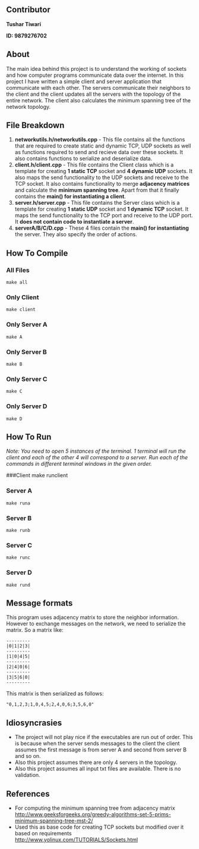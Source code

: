 ## Contributor
**Tushar Tiwari**

**ID: 9879276702**

## About
The main idea behind this project is to understand the working of sockets and how computer programs communicate data over the internet. In this project I have written a simple client and server application that communicate with each other. The servers communicate their neighbors to the client and the client updates all the servers with the topology of the entire network. The client also calculates the minimum spanning tree of the network topology.


## File Breakdown
1. **networkutils.h/networkutils.cpp** - This file contains all the functions that are required to create static and dynamic TCP, UDP sockets as well as functions required to send and recieve data over these sockets. It also contains functions to serialize and deserialize data.
2. **client.h/client.cpp** - This file contains the Client class which is a template for creating **1 static TCP** socket and **4 dynamic UDP** sockets. It also maps the send functionality to the UDP sockets and receive to the TCP socket. It also contains functionality to merge **adjacency matrices** and calculate the **minimum spanning tree**. Apart from that it finally contains the **main() for instantiating a client**.
3. **server.h/server.cpp** - This file contains the Server class which is a template for creating **1 static UDP** socket and **1 dynamic TCP** socket. It maps the send functionality to the TCP port and receive to the UDP port. It **does not contain code to instantiate a server**.
4. **serverA/B/C/D.cpp** - These 4 files contain the **main() for instantiating** the server. They also specify the order of actions.

## How To Compile
### All Files
    make all
### Only Client
    make client
### Only Server A
    make A
### Only Server B
    make B
### Only Server C
    make C
### Only Server D
    make D

## How To Run
*Note: You need to open 5 instances of the terminal. 1 terminal will run the client and each of the other 4 will correspond to a server. Run each of the commands in different terminal windows in the given order.*

###Client
    make runclient
### Server A
    make runa
### Server B
    make runb
### Server C
    make runc
### Server D
    make rund

## Message formats
This program uses adjacency matrix to store the neighbor information. However to exchange messages on the network, we need to serialize the matrix. So a matrix like:

    ---------
    |0|1|2|3|
    ---------
    |1|0|4|5|
    ---------
    |2|4|0|6|
    ---------
    |3|5|6|0|
    ---------

This matrix is then serialized as follows:

    "0,1,2,3;1,0,4,5;2,4,0,6;3,5,6,0"

## Idiosyncrasies
* The project will not play nice if the executables are run out of order. This is because when the server sends messages to the client the client assumes the first message is from server A and second from server B and so on.
* Also this project assumes there are only 4 servers in the topology.
* Also this project assumes all input txt files are available. There is no validation.

## References
* For computing the minimum spanning tree from adjacency matrix 
<http://www.geeksforgeeks.org/greedy-algorithms-set-5-prims-minimum-spanning-tree-mst-2/>
* Used this as base code for creating TCP sockets but modified over it based on requirements
<http://www.yolinux.com/TUTORIALS/Sockets.html>